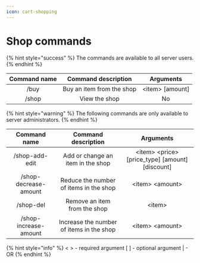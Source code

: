 ```yaml
---
icon: cart-shopping
---
```


# Shop commands

{% hint style="success" %}
The commands are available to all server users.
{% endhint %}

| Command name |    Command description    |     Arguments     |
| :----------: | :-----------------------: | :---------------: |
|     /buy     | Buy an item from the shop | \<item> \[amount] |
|     /shop    |       View the shop       |         No        |

{% hint style="warning" %}
The following commands are only available to server administrators.
{% endhint %}

|      Command name     |            Command description           |                       Arguments                       |
| :-------------------: | :--------------------------------------: | :---------------------------------------------------: |
|     /shop-add-edit    |     Add or change an item in the shop    | \<item> \<price> \[price\_type] \[amount] \[discount] |
| /shop-decrease-amount |  Reduce the number of items in the shop  |                   \<item> \<amount>                   |
|       /shop-del       |       Remove an item from the shop       |                        \<item>                        |
| /shop-increase-amount | Increase the number of items in the shop |                   \<item> \<amount>                   |

{% hint style="info" %}
< > - required argument \[ ] - optional argument | - OR
{% endhint %}
